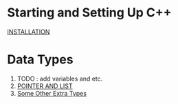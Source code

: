 # Starting and Setting Up C++
[INSTALLATION](https://code.visualstudio.com/docs/cpp/config-mingw)

# Data Types
1. TODO : add variables and etc.
1. [POINTER AND LIST](/docs/pointer_and_list.md/)
1. [Some Other Extra Types](/docs/union_and_etc.md/)
